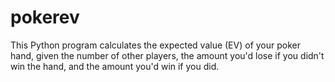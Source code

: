 # pokerev
This Python program calculates the expected value (EV) of your poker hand, given the number of other players, the amount you'd lose if you didn't win the hand, and the amount you'd win if you did.
